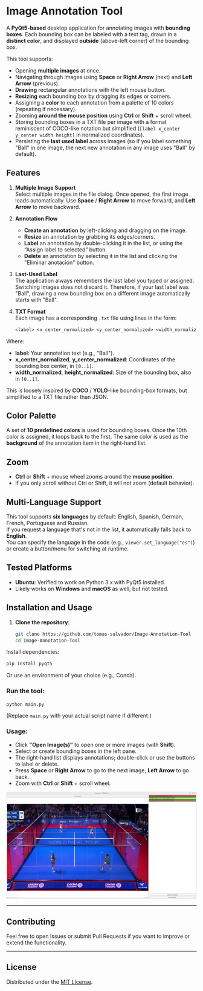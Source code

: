 # Image Annotation Tool

A **PyQt5-based** desktop application for annotating images with **bounding boxes**. Each bounding box can be labeled with a text tag, drawn in a **distinct color**, and displayed **outside** (above-left corner) of the bounding box.

This tool supports:
- Opening **multiple images** at once.
- Navigating through images using **Space** or **Right Arrow** (next) and **Left Arrow** (previous).
- **Drawing** rectangular annotations with the left mouse button.
- **Resizing** each bounding box by dragging its edges or corners.
- Assigning a **color** to each annotation from a palette of 10 colors (repeating if necessary).
- Zooming **around the mouse position** using **Ctrl** or **Shift** + scroll wheel.
- Storing bounding boxes in a TXT file per image with a format reminiscent of COCO-like notation but simplified (`[label x_center y_center width height]` in normalized coordinates).
- Persisting the **last used label** across images (so if you label something "Ball" in one image, the next new annotation in any image uses "Ball" by default).

## Features

1. **Multiple Image Support**  
   Select multiple images in the file dialog. Once opened, the first image loads automatically. Use **Space** / **Right Arrow** to move forward, and **Left Arrow** to move backward.

2. **Annotation Flow**  
   - **Create an annotation** by left-clicking and dragging on the image.  
   - **Resize** an annotation by grabbing its edges/corners.  
   - **Label** an annotation by double-clicking it in the list, or using the “Assign label to selected” button.  
   - **Delete** an annotation by selecting it in the list and clicking the "Eliminar anotación" button.

3. **Last-Used Label**  
   The application always remembers the last label you typed or assigned. Switching images does not discard it. Therefore, if your last label was "Ball", drawing a new bounding box on a different image automatically starts with "Ball".

4. **TXT Format**  
   Each image has a corresponding `.txt` file using lines in the form:
   ```txt
   <label> <x_center_normalized> <y_center_normalized> <width_normalized> <height_normalized>
Where:

- **label**: Your annotation text (e.g., "Ball").
- **x_center_normalized**, **y_center_normalized**: Coordinates of the bounding box center, in `[0..1]`.
- **width_normalized**, **height_normalized**: Size of the bounding box, also in `[0..1]`.

This is loosely inspired by **COCO** / **YOLO**-like bounding-box formats, but simplified to a TXT file rather than JSON.

## Color Palette

A set of **10 predefined colors** is used for bounding boxes. Once the 10th color is assigned, it loops back to the first. The same color is used as the **background** of the annotation item in the right-hand list.

## Zoom

- **Ctrl** or **Shift** + mouse wheel zooms around the **mouse position**.  
- If you only scroll without Ctrl or Shift, it will not zoom (default behavior).

## Multi-Language Support

This tool supports **six languages** by default: English, Spanish, German, French, Portuguese and Russian.  
If you request a language that's not in the list, it automatically falls back to **English**.  
You can specify the language in the code (e.g., `viewer.set_language("es")`) or create a button/menu for switching at runtime.

## Tested Platforms

- **Ubuntu**: Verified to work on Python 3.x with PyQt5 installed.
- Likely works on **Windows** and **macOS** as well, but not tested.

## Installation and Usage

1. **Clone the repository**:
   ```bash
   git clone https://github.com/tomas-salvador/Image-Annotation-Tool
   cd Image-Annotation-Tool
Install dependencies:
```bash
pip install pyqt5
```
Or use an environment of your choice (e.g., Conda).

### Run the tool:

```bash
python main.py
```
(Replace `main.py` with your actual script name if different.)

### Usage:

- Click **"Open Image(s)"** to open one or more images (with **Shift**).
- Select or create bounding boxes in the left pane.
- The right-hand list displays annotations; double-click or use the buttons to label or delete.
- Press **Space** or **Right Arrow** to go to the next image, **Left Arrow** to go back.
- Zoom with **Ctrl** or **Shift** + scroll wheel.

![Screenshot of Annotation Tool](screenshots/screenshot.png)

---

## Contributing

Feel free to open Issues or submit Pull Requests if you want to improve or extend the functionality.

---

## License

Distributed under the [MIT License](LICENSE).
